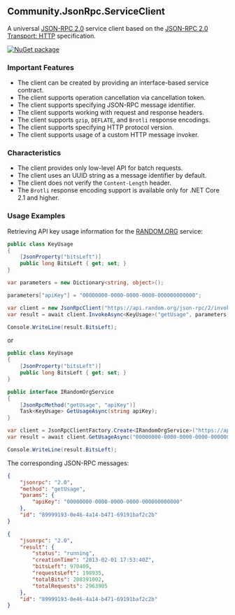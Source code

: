 ## Community.JsonRpc.ServiceClient

A universal [JSON-RPC 2.0](http://www.jsonrpc.org/specification) service client based on the [JSON-RPC 2.0 Transport: HTTP](https://www.simple-is-better.org/json-rpc/transport_http.html) specification.

[![NuGet package](https://img.shields.io/nuget/v/Community.JsonRpc.ServiceClient.svg?style=flat-square)](https://www.nuget.org/packages/Community.JsonRpc.ServiceClient)

### Important Features

- The client can be created by providing an interface-based service contract.
- The client supports operation cancellation via cancellation token.
- The client supports specifying JSON-RPC message identifier.
- The client supports working with request and response headers.
- The client supports `gzip`, `DEFLATE`, and `Brotli` response encodings.
- The client supports specifying HTTP protocol version.
- The client supports usage of a custom HTTP message invoker.

### Characteristics

- The client provides only low-level API for batch requests.
- The client uses an UUID string as a message identifier by default.
- The client does not verify the `Content-Length` header.
- The `Brotli` response encoding support is available only for .NET Core 2.1 and higher.

### Usage Examples

Retrieving API key usage information for the [RANDOM.ORG](https://api.random.org/json-rpc/2) service:
```cs
public class KeyUsage
{
    [JsonProperty("bitsLeft")]
    public long BitsLeft { get; set; }
}
```
```cs
var parameters = new Dictionary<string, object>();

parameters["apiKey"] = "00000000-0000-0000-0000-000000000000";

var client = new JsonRpcClient("https://api.random.org/json-rpc/2/invoke");
var result = await client.InvokeAsync<KeyUsage>("getUsage", parameters);

Console.WriteLine(result.BitsLeft);
```
or
```cs
public class KeyUsage
{
    [JsonProperty("bitsLeft")]
    public long BitsLeft { get; set; }
}

public interface IRandomOrgService
{
    [JsonRpcMethod("getUsage", "apiKey")]
    Task<KeyUsage> GetUsageAsync(string apiKey);
}
```
```cs
var client = JsonRpcClientFactory.Create<IRandomOrgService>("https://api.random.org/json-rpc/2/invoke");
var result = await client.GetUsageAsync("00000000-0000-0000-0000-000000000000");

Console.WriteLine(result.BitsLeft);
```
The corresponding JSON-RPC messages:
```json
{
    "jsonrpc": "2.0",
    "method": "getUsage",
    "params": {
        "apiKey": "00000000-0000-0000-0000-000000000000"
    },
    "id": "89999193-0e46-4a14-b471-69191baf2c2b"
}
```
```json
{
    "jsonrpc": "2.0",
    "result": {
        "status": "running",
        "creationTime": "2013-02-01 17:53:40Z",
        "bitsLeft": 970409,
        "requestsLeft": 198935,
        "totalBits": 208391002,
        "totalRequests": 2963905
    },
    "id": "89999193-0e46-4a14-b471-69191baf2c2b"
}
```